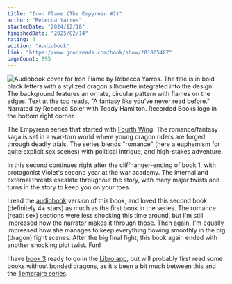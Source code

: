 ```yaml
---
title: "Iron Flame (The Empyrean #2)"
author: "Rebecca Yarros"
startedDate: "2024/12/18"
finishedDate: "2025/02/14"
rating: 4
edition: "Audiobook"
link: "https://www.goodreads.com/book/show/201805487"
pageCount: 895
---
```


![Audiobook cover for Iron Flame by Rebecca Yarros. The title is in bold black letters with a stylized dragon silhouette integrated into the design. The background features an ornate, circular pattern with flames on the edges. Text at the top reads, "A fantasy like you've never read before." Narrated by Rebecca Soler with Teddy Hamilton. Recorded Books logo in the bottom right corner.](https://images-na.ssl-images-amazon.com/images/S/compressed.photo.goodreads.com/books/1708864503i/201805487.jpg)

The Empyrean series that started with [Fourth Wing][fourth-wing]. The romance/fantasy saga is set in a war-torn world where young dragon riders are forged through deadly trials. The series blends "romance" (here a euphemism for quite explicit sex scenes) with political intrigue, and high-stakes adventure.

In this second continues right after the cliffhanger-ending of book 1, with protagonist Violet's second year at the war academy. The internal and external threats escalate throughout the story, with many major twists and turns in the story to keep you on your toes.

I read the [audiobook][audiobook] version of this book, and loved this second book (definitely 4+ stars) as much as the first book in the series. The romance (read: sex) sections were less shocking this time around, but I'm still impressed how the narrator makes it through those. Then again, I'm equally impressed how she manages to keep everything flowing smoothly in the big (dragon) fight scenes. After the big final fight, this book again ended with another shocking plot twist. Fun!

I have [book 3][onyx-storm] ready to go in the [Libro app][libro], but will probably first read some books without bonded dragons, as it's been a bit much between this and the [Temeraire series][temeraire].

[fourth-wing]: /books/fourth-wing---rebecca-yarros
[audiobook]: https://libro.fm/audiobooks/9781705085080
[onyx-storm]: https://libro.fm/audiobooks/9781705085110-onyx-storm
[libro]: https://libro.fm/
[temeraire]: https://www.goodreads.com/series/43272-temeraire